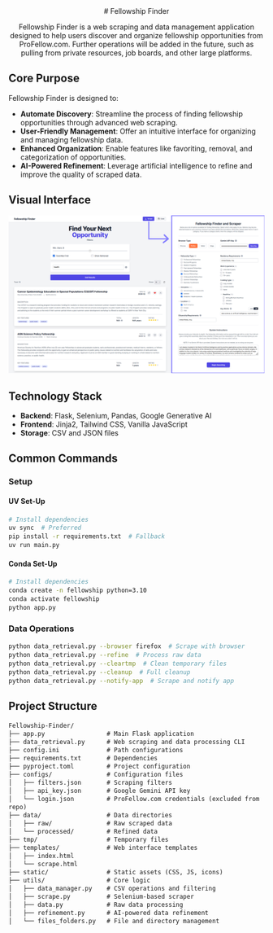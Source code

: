 <div align="center">
# Fellowship Finder

Fellowship Finder is a web scraping and data management application designed to help users discover and organize fellowship opportunities from ProFellow.com. Further operations will be added in the future, such as pulling from private resources, job boards, and other large platforms.
</div>

## Core Purpose

Fellowship Finder is designed to:

- **Automate Discovery**: Streamline the process of finding fellowship opportunities through advanced web scraping.
- **User-Friendly Management**: Offer an intuitive interface for organizing and managing fellowship data.
- **Enhanced Organization**: Enable features like favoriting, removal, and categorization of opportunities.
- **AI-Powered Refinement**: Leverage artificial intelligence to refine and improve the quality of scraped data.


## Visual Interface

<div align="center">
    <img src="images/both_pages.png" alt="Fellowship Finder Interface">
</div>


## Technology Stack
- **Backend**: Flask, Selenium, Pandas, Google Generative AI
- **Frontend**: Jinja2, Tailwind CSS, Vanilla JavaScript
- **Storage**: CSV and JSON files

## Common Commands
### Setup
#### UV Set-Up
```bash
# Install dependencies
uv sync  # Preferred
pip install -r requirements.txt  # Fallback
uv run main.py
```

#### Conda Set-Up
```bash
# Install dependencies
conda create -n fellowship python=3.10
conda activate fellowship
python app.py
```

### Data Operations
```bash
python data_retrieval.py --browser firefox  # Scrape with browser
python data_retrieval.py --refine  # Process raw data
python data_retrieval.py --cleartmp  # Clean temporary files
python data_retrieval.py --cleanup  # Full cleanup
python data_retrieval.py --notify-app  # Scrape and notify app
```

## Project Structure

```
Fellowship-Finder/
├── app.py                 # Main Flask application
├── data_retrieval.py      # Web scraping and data processing CLI
├── config.ini             # Path configurations
├── requirements.txt       # Dependencies
├── pyproject.toml         # Project configuration
├── configs/               # Configuration files
│   ├── filters.json       # Scraping filters
│   ├── api_key.json       # Google Gemini API key
│   └── login.json         # ProFellow.com credentials (excluded from repo)
├── data/                  # Data directories
│   ├── raw/               # Raw scraped data
│   └── processed/         # Refined data
├── tmp/                   # Temporary files
├── templates/             # Web interface templates
│   ├── index.html
│   └── scrape.html
├── static/                # Static assets (CSS, JS, icons)
├── utils/                 # Core logic
│   ├── data_manager.py    # CSV operations and filtering
│   ├── scrape.py          # Selenium-based scraper
│   ├── data.py            # Raw data processing
│   ├── refinement.py      # AI-powered data refinement
│   └── files_folders.py   # File and directory management
```
